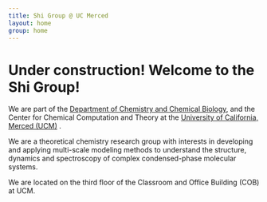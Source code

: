 ```yaml
---
title: Shi Group @ UC Merced
layout: home
group: home
---
```


# Under construction! Welcome to the Shi Group!

We are part of the [Department of Chemistry and Chemical Biology](http://chemistry.ucmerced.edu/), and the Center for Chemical Computation and Theory at the [University of California, Merced (UCM)](https://www.ucmerced.edu/) . 

We are a theoretical chemistry research group with interests in developing and applying multi-scale modeling methods to understand the structure, dynamics and spectroscopy of complex condensed-phase molecular systems. 

We are located on the third floor of the Classroom and Office Building (COB) at UCM.
